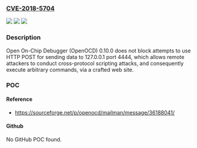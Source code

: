 ### [CVE-2018-5704](https://cve.mitre.org/cgi-bin/cvename.cgi?name=CVE-2018-5704)
![](https://img.shields.io/static/v1?label=Product&message=n%2Fa&color=blue)
![](https://img.shields.io/static/v1?label=Version&message=n%2Fa&color=blue)
![](https://img.shields.io/static/v1?label=Vulnerability&message=n%2Fa&color=brighgreen)

### Description

Open On-Chip Debugger (OpenOCD) 0.10.0 does not block attempts to use HTTP POST for sending data to 127.0.0.1 port 4444, which allows remote attackers to conduct cross-protocol scripting attacks, and consequently execute arbitrary commands, via a crafted web site.

### POC

#### Reference
- https://sourceforge.net/p/openocd/mailman/message/36188041/

#### Github
No GitHub POC found.

